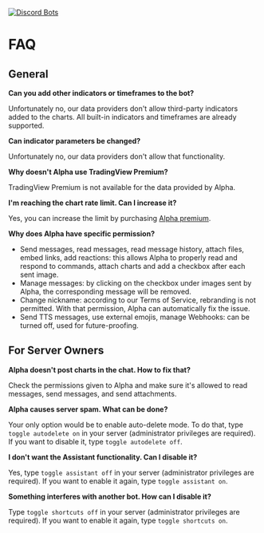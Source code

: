 [![Discord Bots](https://discordbots.org/api/widget/401328409499664394.svg)](https://discordbots.org/bot/401328409499664394)

# FAQ

## General

**Can you add other indicators or timeframes to the bot?**

Unfortunately no, our data providers don't allow third-party indicators added to the charts. All built-in indicators and timeframes are already supported.

**Can indicator parameters be changed?**

Unfortunately no, our data providers don't allow that functionality.

**Why doesn't Alpha use TradingView Premium?**

TradingView Premium is not available for the data provided by Alpha.

**I'm reaching the chart rate limit. Can I increase it?**

Yes, you can increase the limit by purchasing [Alpha premium](https://www.alphabotsystem.com/premium/ "Alpha premium").

**Why does Alpha have specific permission?**

- Send messages, read messages, read message history, attach files, embed links, add reactions: this allows Alpha to properly read and respond to commands, attach charts and add a checkbox after each sent image.
- Manage messages: by clicking on the checkbox under images sent by Alpha, the corresponding message will be removed.
- Change nickname: according to our Terms of Service, rebranding is not permitted. With that permission, Alpha can automatically fix the issue.
- Send TTS messages, use external emojis, manage Webhooks: can be turned off, used for future-proofing.


## For Server Owners

**Alpha doesn't post charts in the chat. How to fix that?**

Check the permissions given to Alpha and make sure it's allowed to read messages, send messages, and send attachments.

**Alpha causes server spam. What can be done?**

Your only option would be to enable auto-delete mode. To do that, type `toggle autodelete on` in your server (administrator privileges are required). If you want to disable it, type `toggle autodelete off`.

**I don't want the Assistant functionality. Can I disable it?**

Yes, type `toggle assistant off` in your server (administrator privileges are required). If you want to enable it again, type `toggle assistant on`.

**Something interferes with another bot. How can I disable it?**

Type `toggle shortcuts off` in your server (administrator privileges are required). If you want to enable it again, type `toggle shortcuts on`.

